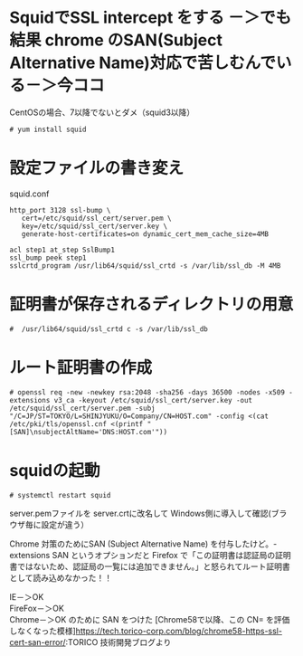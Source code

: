 # SquidでSSL intercept をする －＞でも結果 chrome のSAN(Subject Alternative Name)対応で苦しむんでいる－＞今ココ
CentOSの場合、7以降でないとダメ（squid3以降）
```
# yum install squid
```

# 設定ファイルの書き変え
squid.conf
```
http_port 3128 ssl-bump \
   cert=/etc/squid/ssl_cert/server.pem \
   key=/etc/squid/ssl_cert/server.key \
   generate-host-certificates=on dynamic_cert_mem_cache_size=4MB

acl step1 at_step SslBump1
ssl_bump peek step1
sslcrtd_program /usr/lib64/squid/ssl_crtd -s /var/lib/ssl_db -M 4MB

```
# 証明書が保存されるディレクトリの用意
```
#  /usr/lib64/squid/ssl_crtd c -s /var/lib/ssl_db
```

# ルート証明書の作成
```
# openssl req -new -newkey rsa:2048 -sha256 -days 36500 -nodes -x509 -extensions v3_ca -keyout /etc/squid/ssl_cert/server.key -out /etc/squid/ssl_cert/server.pem -subj "/C=JP/ST=TOKYO/L=SHINJYUKU/O=Company/CN=HOST.com" -config <(cat /etc/pki/tls/openssl.cnf <(printf "[SAN]\nsubjectAltName='DNS:HOST.com'"))
```

# squidの起動
```
# systemctl restart squid
```

server.pemファイルを server.crtに改名して Windows側に導入して確認(ブラウザ毎に設定が違う）  

Chrome 対策のためにSAN (Subject Alternative Name) を付与したけど。-extensions SAN というオプションだと Firefox で「この証明書は認証局の証明書ではないため、認証局の一覧には追加できません。」と怒られてルート証明書として読み込めなかった！！

IE－＞OK  
FireFox－＞OK  
Chrome－＞OK のために SAN をつけた
[Chrome58で以降、この CN= を評価しなくなった模様]<https://tech.torico-corp.com/blog/chrome58-https-ssl-cert-san-error/>:TORICO 技術開発ブログより  

